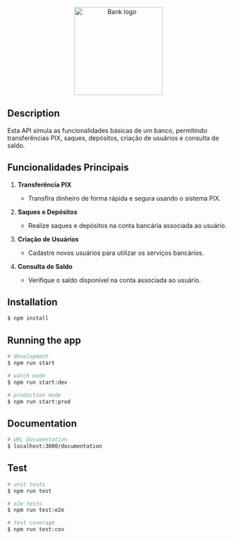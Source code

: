 <p align="center">
  <a target="blank"><img src="https://github.com/joaomarcelo09/jg-banking-api/assets/129187461/14673f0a-243d-4491-9e98-1ca3031ac882" width="200" alt="Bank logo" /></a>
</p>

## Description

Esta API simula as funcionalidades básicas de um banco, permitindo transferências PIX, saques, depósitos, criação de usuários e consulta de saldo.

## Funcionalidades Principais

1. **Transferência PIX**

   - Transfira dinheiro de forma rápida e segura usando o sistema PIX.

2. **Saques e Depósitos**

   - Realize saques e depósitos na conta bancária associada ao usuário.

3. **Criação de Usuários**

   - Cadastre novos usuários para utilizar os serviços bancários.

4. **Consulta de Saldo**
   - Verifique o saldo disponível na conta associada ao usuário.

## Installation

```bash
$ npm install
```

## Running the app

```bash
# development
$ npm run start

# watch mode
$ npm run start:dev

# production mode
$ npm run start:prod
```

## Documentation

```bash
# URL Documentation
$ localhost:3000/documentation
```

## Test

```bash
# unit tests
$ npm run test

# e2e tests
$ npm run test:e2e

# test coverage
$ npm run test:cov
```
